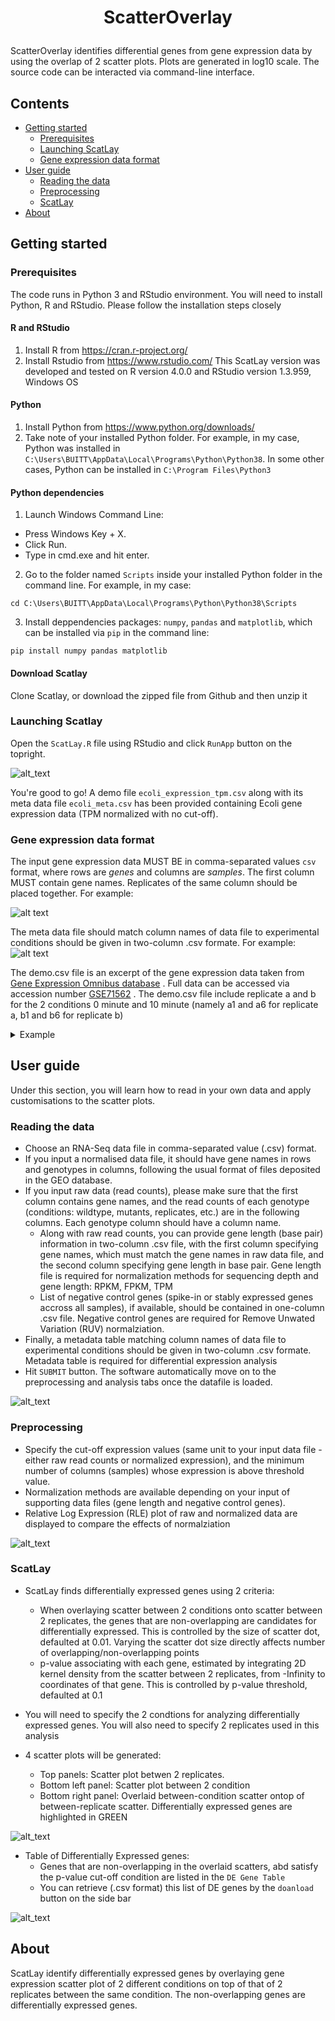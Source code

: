 <h1><p align="center"> ScatterOverlay </p></h1>

ScatterOverlay identifies differential genes from gene expression data by using the overlap of 2 scatter plots. Plots are generated in log10 scale. The source code can be interacted via command-line interface.

## Contents 
- [Getting started](#getting-started)</br>
  - [Prerequisites](#prerequisites)</br>
  - [Launching ScatLay](#launching-scatlay)</br>
  - [Gene expression data format](#gene-expression-data-format)</br>
- [User guide](#user-guide)</br>
  - [Reading the data](#reading-the-data)</br>
  - [Preprocessing](#preprocessing)</br>
  - [ScatLay](#scatlay)</br>
- [About](#about)</br>


## Getting started

### Prerequisites
The code runs in Python 3 and RStudio environment. You will need to install Python, R and RStudio. Please follow the installation steps closely

#### R and RStudio
1. Install R from https://cran.r-project.org/
2. Install Rstudio from https://www.rstudio.com/
This ScatLay version was developed and tested on R version 4.0.0 and RStudio version 1.3.959, Windows OS

#### Python
1. Install Python from https://www.python.org/downloads/
2. Take note of your installed Python folder. For example, in my case, Python was installed in `C:\Users\BUITT\AppData\Local\Programs\Python\Python38`. In some other cases, Python can be installed in `C:\Program Files\Python3`

#### Python dependencies
1. Launch Windows Command Line:
* Press Windows Key + X.
* Click Run.
* Type in cmd.exe and hit enter.
2. Go to the folder named `Scripts` inside your installed Python folder in the command line. For example, in my case: </br>
```
cd C:\Users\BUITT\AppData\Local\Programs\Python\Python38\Scripts
```
3. Install deppendencies packages: ```numpy```, ```pandas``` and ```matplotlib```, which can be installed via ```pip``` in the command line: </br>
```
pip install numpy pandas matplotlib
```

#### Download Scatlay
Clone Scatlay, or download the zipped file from Github and then unzip it

### Launching Scatlay
Open the `ScatLay.R` file using RStudio and click `RunApp` button on the topright. </br>
 
![alt_text](https://github.com/buithuytien/ScatLay/blob/master/www/screenshots/01_launch.PNG)

You're good to go! A demo file ```ecoli_expression_tpm.csv``` along with its meta data file ```ecoli_meta.csv``` has been provided containing Ecoli gene expression data (TPM normalized with no cut-off). 

### Gene expression data format
The input gene expression data MUST BE in comma-separated values ```csv``` format, where rows are *genes* and columns are *samples*. The first column MUST contain gene names. Replicates of the same column should be placed together. For example: </br>

![alt text](https://github.com/buithuytien/ABioTrans/blob/master/Test%20data/Eg_normalised.png)

The meta data file should match column names of data file to experimental conditions should be given in two-column .csv formate. For example: </br>
![alt text](https://github.com/buithuytien/ABioTrans/blob/master/Test%20data/Eg_metadata.png)

The demo.csv file is an excerpt of the gene expression data taken from [Gene Expression Omnibus database](https://www.ncbi.nlm.nih.gov/geo/) . Full data can be accessed via accession number [GSE71562](https://www.ncbi.nlm.nih.gov/geo/query/acc.cgi?acc=GSE71562) . The demo.csv file include replicate a and b for the 2 conditions 0 minute and 10 minute (namely a1 and a6 for replicate a, b1 and b6 for replicate b)

<details>
<summary> Example </summary>

|       | a1 | b1 | a6 | b6 |
| ----- | -- | -- | -- | -- |
| G1    | 2  | 7  | 3  | 2  |
| G2    | 4  | 6  | 2  | 0  |
| G3    | 0  | 5  | 0  | 0  |
| ..... | 3  | 2  | 1  | 2  |

</details>

## User guide
Under this section, you will learn how to read in your own data and apply customisations to the scatter plots. 

### Reading the data
* Choose an RNA-Seq data file in comma-separated value (.csv) format.
* If you input a normalised data file, it should have gene names in rows and genotypes in columns, following the usual format of files deposited in the GEO database.
* If you input raw data (read counts), please make sure that the first column contains gene names, and the read counts of each genotype (conditions: wildtype, mutants, replicates, etc.) are in the following columns. Each genotype column should have a column name.
  - Along with raw read counts, you can provide gene length (base pair) information in two-column .csv file, with the first column specifying gene names, which must match the gene names in raw data file, and the second column specifying gene length in base pair. Gene length file is required for normalization methods for sequencing depth and gene length: RPKM, FPKM, TPM
  - List of negative control genes (spike-in or stably expressed genes accross all samples), if available, should be contained in one-column .csv file. Negative control genes are required for Remove Unwated Variation (RUV) normalziation.
* Finally, a metadata table matching column names of data file to experimental conditions should be given in two-column .csv formate. Metadata table is required for differential expression analysis
* Hit `SUBMIT` button. The software automatically move on to the preprocessing and analysis tabs once the datafile is loaded.

![alt_text](https://github.com/buithuytien/ScatLay/blob/master/www/screenshots/02_load_in.PNG)

### Preprocessing
* Specify the cut-off expression values (same unit to your input data file - either raw read counts or normalized expression), and the minimum number of columns (samples) whose expression is above threshold value. 
* Normalization methods are available depending on your input of supporting data files (gene length and negative control genes). 
* Relative Log Expression (RLE) plot of raw and normalized data are displayed to compare the effects of normalziation

![alt_text](https://github.com/buithuytien/ScatLay/blob/master/www/screenshots/03_preprocessing.PNG)

### ScatLay
* ScatLay finds differentially expressed genes using 2 criteria:
  - When overlaying scatter between 2 conditions onto scatter between 2 replicates, the genes that are non-overlapping are candidates for differentially expressed. This is controlled by the size of scatter dot, defaulted at 0.01. Varying the scatter dot size directly affects number of overlapping/non-overlapping points
  - p-value associating with each gene, estimated by integrating 2D kernel density from the scatter between 2 replicates, from -Infinity to coordinates of that gene. This is controlled by p-value threshold, defaulted at 0.1

* You will need to specify the 2 condtions for analyzing differentially expressed genes. You will also need to specify 2 replicates used in this analysis

* 4 scatter plots will be generated:
  - Top panels: Scatter plot betwen 2 replicates. 
  - Bottom left panel: Scatter plot between 2 condition
  - Bottom right panel: Overlaid between-condition scatter ontop of between-replicate scatter. Differentially expressed genes are highlighted in GREEN

![alt_text](https://github.com/buithuytien/ScatLay/blob/master/www/screenshots/04_scatters.PNG)
 
* Table of Differentially Expressed genes:
  - Genes that are non-overlapping in the overlaid scatters, abd satisfy the p-value cut-off condition are listed in the `DE Gene Table`
  - You can retrieve (.csv format) this list of DE genes by the `doanload` button on the side bar

![alt_text](https://github.com/buithuytien/ScatLay/blob/master/www/screenshots/05_DEtable.PNG)

## About
ScatLay identify differentially expressed genes by overlaying gene expression scatter plot of 2 different conditions on top of that of 2 replicates between the same condition. The non-overlapping genes are differentially expressed genes.
